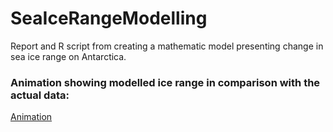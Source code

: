 # SeaIceRangeModelling

Report and R script from creating a mathematic model presenting change in sea ice range on Antarctica.

### Animation showing modelled ice range in comparison with the actual data:

[Animation](wizualizacja_modelu_zasiegu_lodu.gif)
